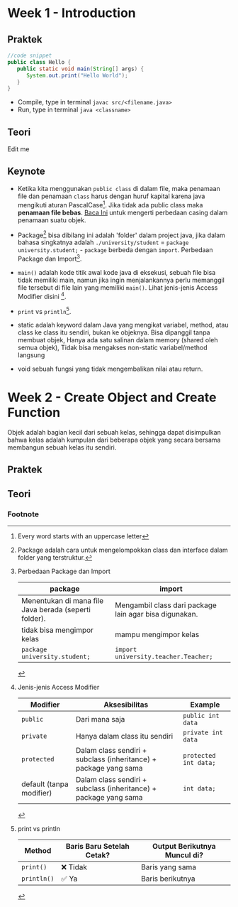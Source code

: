 # Week 1 - Introduction

## Praktek
```java
//code snippet
public class Hello { 
   public static void main(String[] args) { 
      System.out.print("Hello World");
   }
}
```
- Compile, type in terminal `javac src/<filename.java>`
- Run, type in terminal `java <classname>`

## Teori
Edit me

## Keynote
- Ketika kita menggunakan `public class` di dalam file, maka penamaan file dan penamaan `class` harus dengan huruf kapital karena java mengikuti aturan PascalCase[^1]. Jika tidak ada public class maka **penamaan file bebas**. [Baca Ini](https://www.freecodecamp.org/news/snake-case-vs-camel-case-vs-pascal-case-vs-kebab-case-whats-the-difference/) untuk mengerti perbedaan casing dalam penamaan suatu objek.
  
- Package[^2] bisa dibilang ini adalah 'folder' dalam project java, jika dalam bahasa singkatnya adalah
  `./university/student` = `package university.student;` - `package` berbeda dengan `import`. Perbedaan Package dan Import[^3].

- `main()` adalah kode titik awal kode java di eksekusi, sebuah file bisa tidak memiliki main, namun jika ingin menjalankannya perlu memanggil file tersebut di file lain yang memiliki `main()`. Lihat jenis-jenis Access Modifier disini [^4].

- `print` vs `println`[^5].

- static adalah keyword dalam Java yang mengikat variabel, method, atau class ke class itu sendiri, bukan ke objeknya. Bisa dipanggil tanpa membuat objek, Hanya ada satu salinan dalam memory (shared oleh semua objek), Tidak bisa mengakses non-static variabel/method langsung

- void sebuah fungsi yang tidak mengembalikan nilai atau return.




# Week 2 - Create Object and Create Function

Objek adalah bagian kecil dari sebuah kelas, sehingga dapat disimpulkan bahwa kelas adalah kumpulan dari beberapa objek yang secara bersama membangun sebuah kelas itu sendiri.


## Praktek


## Teori

### Footnote
[^1]: Every word starts with an uppercase letter 
[^2]: Package adalah cara untuk mengelompokkan class dan interface dalam folder yang terstruktur.
[^3]: Perbedaan Package dan Import

    | package      | import |
    | ----------- | ----------- |
    | Menentukan di mana file Java berada (seperti folder).   | Mengambil class dari package lain agar bisa digunakan. |   
    | tidak bisa mengimpor kelas   | mampu mengimpor kelas |   
    | 	`package university.student;`      | `import university.teacher.Teacher;`  |
    
[^4]: Jenis-jenis Access Modifier
    
    | Modifier       | Aksesibilitas | Example |
    | ----------- | ----------- | ------------|
    | `public` | Dari mana saja |   `public int data` |
    | `private` | Hanya dalam class itu sendiri |   `private int data` |
    | `protected` | Dalam class sendiri + subclass (inheritance) + package yang sama |   `protected int data;` |
    | default (tanpa modifier) | Dalam class sendiri + subclass (inheritance) + package yang sama |   `int data;` |

[^5]: print vs println

    | Method       | Baris Baru Setelah Cetak? | Output Berikutnya Muncul di? |
    | ----------- | ----------- | ------------|
    | `print()` | ❌ Tidak |   Baris yang sama |
    | `println()` | ✅ Ya |   Baris berikutnya |
    

    
